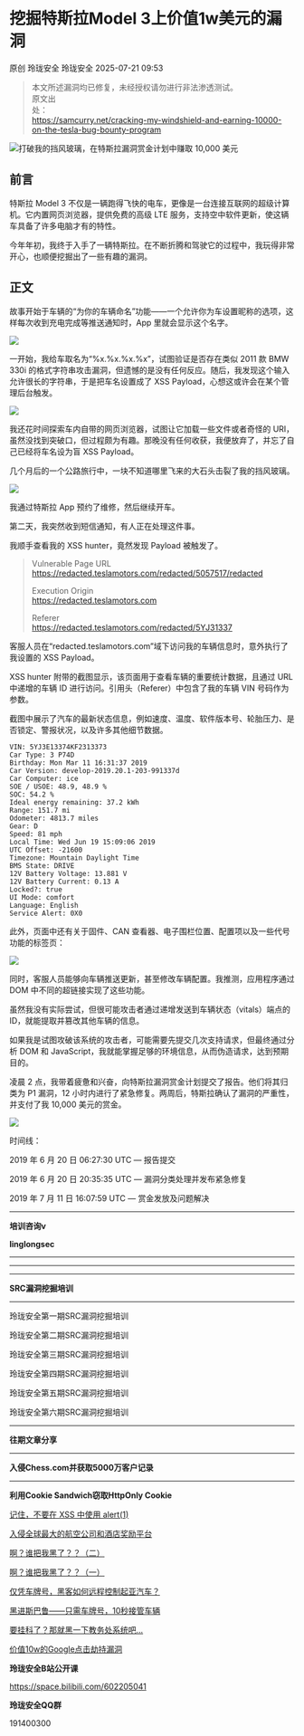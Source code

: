 #  挖掘特斯拉Model 3上价值1w美元的漏洞  
原创 玲珑安全  玲珑安全   2025-07-21 09:53  
  
> 本文所述漏洞均已修复，未经授权请勿进行非法渗透测试。  
> 原文出  
处：  
https://samcurry.net/cracking-my-windshield-and-earning-10000-on-the-tesla-bug-bounty-program  
  
  
![打破我的挡风玻璃，在特斯拉漏洞赏金计划中赚取 10,000 美元](https://mmbiz.qpic.cn/mmbiz_jpg/MfP1wx4aGjqQ5qfx6DcXDcZoMdRuGEnCsvbrriaLFTb2Oj2JV6apDP6aVrCicDO3LYRtn0xGjKEZTjR9VtEbicDOw/640?wx_fmt=jpeg&from=appmsg "")  
## 前言  
  
特斯拉 Model 3 不仅是一辆跑得飞快的电车，更像是一台连接互联网的超级计算机。它内置网页浏览器，提供免费的高级 LTE 服务，支持空中软件更新，使这辆车具备了许多电脑才有的特性。  
  
今年年初，我终于入手了一辆特斯拉。在不断折腾和驾驶它的过程中，我玩得非常开心，也顺便挖掘出了一些有趣的漏洞。  
## 正文  
  
故事开始于车辆的“为你的车辆命名”功能——一个允许你为车设置昵称的选项，这样每次收到充电完成等推送通知时，App 里就会显示这个名字。  
  
![](https://mmbiz.qpic.cn/mmbiz_jpg/MfP1wx4aGjqQ5qfx6DcXDcZoMdRuGEnCh2bzibpa0NylZEpwKa5gcMVuiaBNqpFbCpXNyaVUvwCw74QzUEKbfrYg/640?wx_fmt=jpeg&from=appmsg "")  
  
  
一开始，我给车取名为“%x.%x.%x.%x”，试图验证是否存在类似 2011 款 BMW 330i 的格式字符串攻击漏洞，但遗憾的是没有任何反应。随后，我发现这个输入允许很长的字符串，于是把车名设置成了 XSS Payload，心想这或许会在某个管理后台触发。  
  
  
![](https://mmbiz.qpic.cn/mmbiz_jpg/MfP1wx4aGjqQ5qfx6DcXDcZoMdRuGEnCcCWLMqB0HiaQqpx0hIeb2NxUP3KibSiaOYvIzicdz91wicJtDkS2VmsU0tw/640?wx_fmt=jpeg&from=appmsg "")  
  
  
我还花时间探索车内自带的网页浏览器，试图让它加载一些文件或者奇怪的 URI，虽然没找到突破口，但过程颇为有趣。那晚没有任何收获，我便放弃了，并忘了自己已经将车名设为盲 XSS Payload。  
  
几个月后的一个公路旅行中，一块不知道哪里飞来的大石头击裂了我的挡风玻璃。  
  
![](https://mmbiz.qpic.cn/mmbiz_jpg/MfP1wx4aGjqQ5qfx6DcXDcZoMdRuGEnCdICLvGrJXlUlHN9DqIvnAUQVhUO03n2dC0FMlTJd4M8FGfJvribDhGQ/640?wx_fmt=jpeg&from=appmsg "")  
  
  
我通过特斯拉 App 预约了维修，然后继续开车。  
  
第二天，我突然收到短信通知，有人正在处理这件事。  
  
我顺手查看我的 XSS hunter，竟然发现 Payload 被触发了。  
> Vulnerable Page URL  
> https://redacted.teslamotors.com/redacted/5057517/redacted  
>   
> Execution Origin  
> https://redacted.teslamotors.com  
>   
> Referer  
> https://redacted.teslamotors.com/redacted/5YJ31337  
  
  
客服人员在“redacted.teslamotors.com”域下访问我的车辆信息时，意外执行了我设置的 XSS Payload。  
  
XSS hunter 附带的截图显示，该页面用于查看车辆的重要统计数据，且通过 URL 中递增的车辆 ID 进行访问。引用头（Referer）中包含了我的车辆 VIN 号码作为参数。  
  
截图中展示了汽车的最新状态信息，例如速度、温度、软件版本号、轮胎压力、是否锁定、警报状况，以及许多其他细节数据。  
```
VIN: 5YJ3E13374KF2313373
Car Type: 3 P74D
Birthday: Mon Mar 11 16:31:37 2019
Car Version: develop-2019.20.1-203-991337d
Car Computer: ice
SOE / USOE: 48.9, 48.9 %
SOC: 54.2 %
Ideal energy remaining: 37.2 kWh
Range: 151.7 mi
Odometer: 4813.7 miles
Gear: D
Speed: 81 mph
Local Time: Wed Jun 19 15:09:06 2019
UTC Offset: -21600
Timezone: Mountain Daylight Time
BMS State: DRIVE
12V Battery Voltage: 13.881 V
12V Battery Current: 0.13 A
Locked?: true
UI Mode: comfort
Language: English
Service Alert: 0X0
```  
  
此外，页面中还有关于固件、CAN 查看器、电子围栏位置、配置项以及一些代号功能的标签页：  
  
![](https://mmbiz.qpic.cn/mmbiz_png/MfP1wx4aGjqQ5qfx6DcXDcZoMdRuGEnCyvn2MdI0x3juZkIt3TNliapLK4V3IaJwoMvKK8sR2iaaz88hdzNWicE8Q/640?wx_fmt=png&from=appmsg "")  
  
  
同时，客服人员能够向车辆推送更新，甚至修改车辆配置。我推测，应用程序通过 DOM 中不同的超链接实现了这些功能。  
  
虽然我没有实际尝试，但很可能攻击者通过递增发送到车辆状态（vitals）端点的 ID，就能提取并篡改其他车辆的信息。  
  
如果我是试图攻破该系统的攻击者，可能需要先提交几次支持请求，但最终通过分析 DOM 和 JavaScript，我就能掌握足够的环境信息，从而伪造请求，达到预期目的。  
  
凌晨 2 点，我带着疲惫和兴奋，向特斯拉漏洞赏金计划提交了报告。他们将其归类为 P1 漏洞，12 小时内进行了紧急修复。两周后，特斯拉确认了漏洞的严重性，并支付了我 10,000 美元的赏金。  
  
![](https://mmbiz.qpic.cn/mmbiz_png/MfP1wx4aGjqQ5qfx6DcXDcZoMdRuGEnCVJV8UEicz1qmf2OT9bdto7GNWG3iclgp7v1JrJicc1ydvribRtsVgVeKQg/640?wx_fmt=png&from=appmsg "")  
  
时间线：  
  
2019 年 6 月 20 日 06:27:30 UTC — 报告提交  
  
2019 年 6 月 20 日 20:35:35 UTC — 漏洞分类处理并发布紧急修复  
  
2019 年 7 月 11 日 16:07:59 UTC — 赏金发放及问题解决  
  
****  
**培训咨询v**  
  
  
**linglongsec**  
  
****  
****  
****  
**SRC漏洞挖掘培训**  
  
****  
玲珑安全第一期SRC漏洞挖掘培训  
  
  
玲珑安全第二期SRC漏洞挖掘培训  
  
  
玲珑安全第三期SRC漏洞挖掘培训  
  
  
玲珑安全第四期SRC漏洞挖掘培训  
  
  
玲珑安全第五期SRC漏洞挖掘培训  
  
  
玲珑安全第六期SRC漏洞挖掘培训  
  
  
****  
**往期文章分享**  
  
****  
**入侵Chess.com并获取5000万客户记录**  
  
****  
**利用Cookie Sandwich窃取HttpOnly Cookie**  
  
  
[记住，不要在 XSS 中使用 alert(1)](https://mp.weixin.qq.com/s?__biz=Mzg4NjY3OTQ3NA==&mid=2247487049&idx=1&sn=0431eff40c4f13bca4cec21369e2ac93&scene=21#wechat_redirect)  
  
  
  
[入侵全球最大的航空公司和酒店奖励平台](https://mp.weixin.qq.com/s?__biz=Mzg4NjY3OTQ3NA==&mid=2247486932&idx=1&sn=2637bc5362a6baebe08c97de465d8ab7&scene=21#wechat_redirect)  
  
  
  
[啊？谁把我黑了？？（二）](https://mp.weixin.qq.com/s?__biz=Mzg4NjY3OTQ3NA==&mid=2247486901&idx=1&sn=e37d94d6331114f0a1f78f4f40c8fb5c&scene=21#wechat_redirect)  
  
  
  
[啊？谁把我黑了？？（一）](https://mp.weixin.qq.com/s?__biz=Mzg4NjY3OTQ3NA==&mid=2247486885&idx=1&sn=c40e614c67e8829e30bbc6df7f7a1ba2&scene=21#wechat_redirect)  
  
  
  
[仅凭车牌号，黑客如何远程控制起亚汽车？](https://mp.weixin.qq.com/s?__biz=Mzg4NjY3OTQ3NA==&mid=2247486873&idx=1&sn=43f50a3cc083c19519786a2febe161cb&scene=21#wechat_redirect)  
  
  
  
[黑进斯巴鲁——只需车牌号，10秒接管车辆](https://mp.weixin.qq.com/s?__biz=Mzg4NjY3OTQ3NA==&mid=2247486860&idx=1&sn=468f0cbffdbbc77dba97f69d9d73dc04&scene=21#wechat_redirect)  
  
  
  
[要挂科了？那就黑一下教务处系统吧...](https://mp.weixin.qq.com/s?__biz=Mzg4NjY3OTQ3NA==&mid=2247486677&idx=1&sn=66f24e57c29ed5efa98599452843fd71&scene=21#wechat_redirect)  
  
  
  
[价值10w的Google点击劫持漏洞](https://mp.weixin.qq.com/s?__biz=Mzg4NjY3OTQ3NA==&mid=2247486716&idx=1&sn=360e3382bd90ee5e9748403f5a97ee0e&scene=21#wechat_redirect)  
  
  
  
  
**玲珑安全B站公开课**  
  
https://space.bilibili.com/602205041  
  
  
  
**玲珑安全QQ群**  
  
191400300  
  
  

